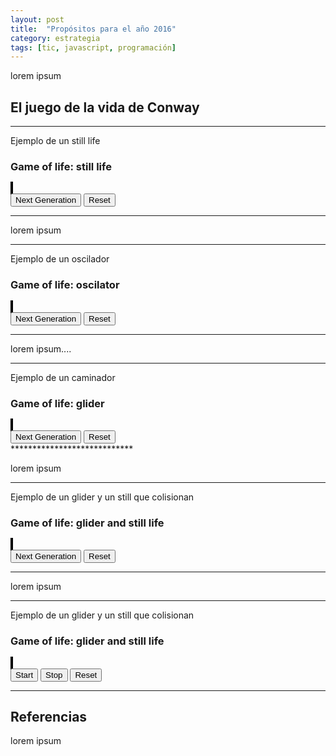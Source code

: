 ```yaml
---
layout: post
title:  "Propósitos para el año 2016"
category: estrategia
tags: [tic, javascript, programación]
---
```


   <script src="/js/game_of_life/game_of_life.js"></script>

   <script type="text/javascript">
      'use strict';

      var board1;
      var drawing1;
      var btnNextGen1;
      var btnReset1;
      var board2;
      var drawing2;
      var btnNextGen2;
      var btnReset2;
      var board3;
      var drawing3;
      var btnNextGen3;
      var btnReset3;
      var board4;
      var drawing4;
      var btnNextGen4;
      var btnReset4;
      var board5;
      var drawing5;
      var btnNextGen5;
      var btnReset5;

      function runNextGen(board, drawing) {
        board.calculateNextGen();
        board.establishGen();
        board.toHTMLCanvas(drawing);
      }

      function reset1() {
        board1 = new Board(20);
        board1.addCells([[5,5],[5,6],[6,5], [6,6], [15,10], [14,11], [16,11], [14,12], [16,12], [15,13]]);
        board1.establishGen();
        board1.toHTMLCanvas(drawing1);
      }

      function reset2() {
        board2 = new Board(20);
        board2.addCells([[5,5],[5,6],[5,7], [6,5], [4,5]]);
        board2.establishGen();
        board2.toHTMLCanvas(drawing2);
      }

      function reset3() {
        board3 = new Board(20);
        board3.addCells([[3,3],[3,4], [3,5], [2,5],[1,4]]);
        board3.establishGen();
        board3.toHTMLCanvas(drawing3);
      }

      function reset4() {
        board4 = new Board(20);
        board4.addCells([[3,3],[3,4], [3,5], [2,5],[1,4], [15,10], [14,11], [16,11], [14,12], [16,12], [15,13]]);
        board4.establishGen();
        board4.toHTMLCanvas(drawing4);
      }

      function reset5() {
        board5 = new Board(20);
        board5.addCells([[3,3],[3,4], [3,5], [2,5],[1,4], [15,11], [14,12], [16,12], [14,13], [16,13], [15,14]]);
        board5.establishGen();
        board5.toHTMLCanvas(drawing5);
        window.clearTimeout(btnStop5.timer);
        btnStart5.style.display='inline';
        btnStop5.style.display='none';
      }

      function init() {
        // elements and events
        drawing1 = document.getElementById('drawing1');
        btnNextGen1 = document.getElementById('btnNextGen1');
        btnReset1 = document.getElementById('btnReset1');
        drawing2 = document.getElementById('drawing2');
        btnNextGen2 = document.getElementById('btnNextGen2');
        btnReset2 = document.getElementById('btnReset2');
        drawing3 = document.getElementById('drawing3');
        btnNextGen3 = document.getElementById('btnNextGen3');
        btnReset3 = document.getElementById('btnReset3');
        drawing4 = document.getElementById('drawing4');
        btnNextGen4 = document.getElementById('btnNextGen4');
        btnReset4 = document.getElementById('btnReset4');
        drawing5 = document.getElementById('drawing5');
        btnStart5 = document.getElementById('btnStart5');
        btnStop5 = document.getElementById('btnStop5');
        btnReset5 = document.getElementById('btnReset5');
        // board
        reset1();
        reset2();
        reset3();
        reset4();
        reset5();
        // events
        btnNextGen1.addEventListener('click', function() {runNextGen(board1, drawing1);});
        btnReset1.addEventListener('click', reset1);
        btnNextGen2.addEventListener('click', function() {runNextGen(board2, drawing2);});
        btnReset2.addEventListener('click', reset2);
        btnNextGen3.addEventListener('click', function() {runNextGen(board3, drawing3);});
        btnReset3.addEventListener('click', reset3);
        btnNextGen4.addEventListener('click', function() {runNextGen(board4, drawing4);});
        btnReset4.addEventListener('click', reset4);
        btnStart5.addEventListener('click',
                function() {
                  btnStop5.timer = window.setInterval(
                                        function() {runNextGen(board5, drawing5)},
                                        500);
                  btnStart5.style.display='none';
                  btnStop5.style.display='inline';
                  }
                );
        btnStop5.addEventListener('click',
                function() {
                  window.clearTimeout(btnStop5.timer);
                  btnStart5.style.display='inline';
                  btnStop5.style.display='none';
                });
        btnReset5.addEventListener('click', reset5);
      }

      window.onload = init;

    </script>

lorem ipsum

## El juego de la vida de Conway

****************************

Ejemplo de un still life

### Game of life: still life

<div style="margin:auto">
  <div>
    <canvas id="drawing1" width="400" height="400" style="border:2px solid #000000;">
    </canvas>
  </div>
  <div>
  <button id="btnNextGen1">Next Generation</button>
  <button id="btnReset1">Reset</button>
  </div>
</div>

****************************

lorem ipsum

****************************

Ejemplo de un oscilador

### Game of life: oscilator

<div style="margin:auto">
  <div>
    <canvas id="drawing2" width="400" height="400" style="border:2px solid #000000;">
    </canvas>
  </div>
  <div>
  <button id="btnNextGen2">Next Generation</button>
  <button id="btnReset2">Reset</button>
  </div>
</div>

****************************

lorem ipsum....

****************************


Ejemplo de un caminador

### Game of life: glider

<div style="margin:auto">
  <div>
    <canvas id="drawing3" width="400" height="400" style="border:2px solid #000000;">
    </canvas>
  </div>
  <div>
  <button id="btnNextGen3">Next Generation</button>
  <button id="btnReset3">Reset</button>
  </div>
</div>
****************************

lorem ipsum

****************************

Ejemplo de un glider y un still que colisionan

### Game of life: glider and still life

<div style="margin:auto">
  <div>
    <canvas id="drawing4" width="400" height="400" style="border:2px solid #000000;">
    </canvas>
  </div>
  <div>
  <button id="btnNextGen4">Next Generation</button>
  <button id="btnReset4">Reset</button>
  </div>
</div>

****************************

lorem ipsum

****************************

Ejemplo de un glider y un still que colisionan

### Game of life: glider and still life

<div style="margin:auto">
  <div>
    <canvas id="drawing5" width="400" height="400" style="border:2px solid #000000;">
    </canvas>
  </div>
  <div>
  <button id="btnStart5">Start</button>
  <button id="btnStop5">Stop</button>
  <button id="btnReset5">Reset</button>
  </div>
</div>

****************************

## Referencias

lorem ipsum
